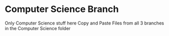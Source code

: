 # Computer Science Branch

Only Computer Science stuff here
Copy and Paste Files from all 3 branches in the Computer Science folder
